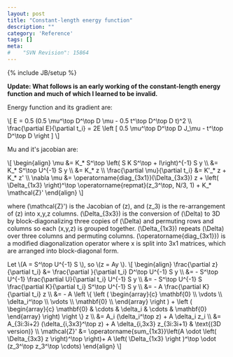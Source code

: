 ```yaml
---
layout: post
title: "Constant-length energy function"
description: ""
category: 'Reference'
tags: []
meta: 
#    "SVN Revision": 15864
---
```

{% include JB/setup %}

**Update: What follows is an early working of the constant-length energy function and much of which I learned to be invalid.**

Energy function and its gradient are:

<div>
\[
E = 0.5 (0.5 \mu^\top D^\top D \mu - 0.5 t^\top D^\top D t)^2 \\
\frac{\partial E}{\partial t_i} = 2E \left [ 0.5 \mu^\top D^\top D J_\mu - t^\top D^\top D  \right ]
\]
</div>

Mu and it's jacobian are:

<div>
\[
\begin{align}
\mu &= K_* S^\top \left( S K S^\top + I\right)^{-1} S y \\
    &= K_* S^\top U^{-1} S y \\
    &= K_* z \\
\frac{\partial \mu}{\partial t_i} 
    &= K'_* z + K_* z' \\
\nabla \mu &= \operatorname{diag_{3x1}}(\Delta_{3x3}) z + \left( \Delta_{1x3} \right)^\top \operatorname{repmat}(z_3^\top, N/3, 1) + K_* \mathcal{Z}'
\end{align}
\]

where \(\mathcal{Z}'\) is the Jacobian of \(z\), and \(z_3\) is the re-arrangement of \(z\) into x,y,z columns.  \(\Delta_{3x3}\) is the conversion of \(\Delta\) to 3D by block-diagonalizing three copies of \(\Delta\) and permuting rows and columns so each (x,y,z) is grouped together.  \(\Delta_{1x3}\) repeats \(\Delta\) over three columns and permuting columns.  \(\operatorname{diag_{3x1}}\) is a modified diagonalization operator where x is split into 3x1 matrices, which are arranged into block-diagonal form.
</div>



<div>
Let \(A = S^\top U^{-1} S \), so \(z = Ay \).
\[
\begin{align}
\frac{\partial z}{\partial t_i} &= \frac{\partial }{\partial t_i} D^\top U^{-1} S y \\
                              &= - S^\top U^{-1} \frac{\partial U}{\partial t_i} U^{-1} S y \\
                              &= - S^\top U^{-1} S \frac{\partial K}{\partial t_i} S^\top U^{-1} S y \\
                              &= - A \frac{\partial K}{\partial t_i} z \\
                              &= - A \left \{
                                      \left (
                                      \begin{array}{c} 
                                          \mathbf{0}             \\
                                          \vdots        \\
                                          \delta_i^\top \\
                                          \vdots        \\
                                          \mathbf{0}             \\
                                      \end{array} \right ) + 
                                      \left (
                                          \begin{array}{c}
                                          \mathbf{0} & \cdots & \delta_i & \cdots & \mathbf{0}
                                          \end{array} 
                                      \right) 
                                    \right \} z \\
         &= A_i (\delta_i^\top z) + A \delta_i z_i \\
         &= A_{3i:3i+2} (\delta_{i,3x3}^\top z) + A \delta_{i,3x3} z_{3i:3i+1} & \text{(3D version)} \\
\mathcal{Z}' &= \operatorname{sum_{1x3}}\left(A \odot \left( \Delta_{3x3} z \right)^\top \right)+ A \left( \Delta_{1x3}  \right )^\top \odot (z_3^\top z_3^\top \cdots)
\end{align}
\]
</div>


